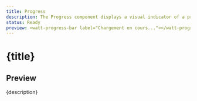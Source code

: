 ```yaml
---
title: Progress
description: The Progress component displays a visual indicator of a process's completion status, helping users track the advancement of tasks or operations.
status: Ready
preview: <watt-progress-bar label="Chargement en cours..."></watt-progress-bar>
---
```


# {title}

## Preview

{description}
